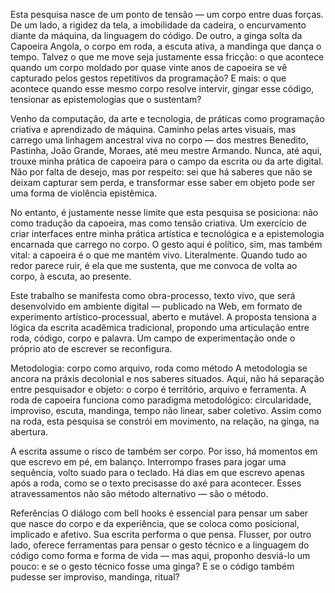 Esta pesquisa nasce de um ponto de tensão — um corpo entre duas forças. De um lado, a rigidez da tela, a imobilidade da cadeira, o encurvamento diante da máquina, da linguagem do código. De outro, a ginga solta da Capoeira Angola, o corpo em roda, a escuta ativa, a mandinga que dança o tempo. Talvez o que me move seja justamente essa fricção: o que acontece quando um corpo moldado por quase vinte anos de capoeira se vê capturado pelos gestos repetitivos da programação? E mais: o que acontece quando esse mesmo corpo resolve intervir, gingar esse código, tensionar as epistemologias que o sustentam?

Venho da computação, da arte e tecnologia, de práticas como programação criativa e aprendizado de máquina. Caminho pelas artes visuais, mas carrego uma linhagem ancestral viva no corpo — dos mestres Benedito, Pastinha, João Grande, Moraes, até meu mestre Armando. Nunca, até aqui, trouxe minha prática de capoeira para o campo da escrita ou da arte digital. Não por falta de desejo, mas por respeito: sei que há saberes que não se deixam capturar sem perda, e transformar esse saber em objeto pode ser uma forma de violência epistêmica.

No entanto, é justamente nesse limite que esta pesquisa se posiciona: não como tradução da capoeira, mas como tensão criativa. Um exercício de criar interfaces entre minha prática artística e tecnológica e a epistemologia encarnada que carrego no corpo. O gesto aqui é político, sim, mas também vital: a capoeira é o que me mantém vivo. Literalmente. Quando tudo ao redor parece ruir, é ela que me sustenta, que me convoca de volta ao corpo, à escuta, ao presente.

Este trabalho se manifesta como obra-processo, texto vivo, que será desenvolvido em ambiente digital — publicado na Web, em formato de experimento artístico-processual, aberto e mutável. A proposta tensiona a lógica da escrita acadêmica tradicional, propondo uma articulação entre roda, código, corpo e palavra. Um campo de experimentação onde o próprio ato de escrever se reconfigura.

Metodologia: corpo como arquivo, roda como método
A metodologia se ancora na práxis decolonial e nos saberes situados. Aqui, não há separação entre pesquisador e objeto: o corpo é território, arquivo e ferramenta. A roda de capoeira funciona como paradigma metodológico: circularidade, improviso, escuta, mandinga, tempo não linear, saber coletivo. Assim como na roda, esta pesquisa se constrói em movimento, na relação, na ginga, na abertura.

A escrita assume o risco de também ser corpo. Por isso, há momentos em que escrevo em pé, em balanço. Interrompo frases para jogar uma sequência, volto suado para o teclado. Há dias em que escrevo apenas após a roda, como se o texto precisasse do axé para acontecer. Esses atravessamentos não são método alternativo — são o método.

Referências
O diálogo com bell hooks é essencial para pensar um saber que nasce do corpo e da experiência, que se coloca como posicional, implicado e afetivo. Sua escrita performa o que pensa. Flusser, por outro lado, oferece ferramentas para pensar o gesto técnico e a linguagem do código como forma e forma de vida — mas aqui, proponho desviá-lo um pouco: e se o gesto técnico fosse uma ginga? E se o código também pudesse ser improviso, mandinga, ritual?
